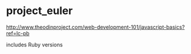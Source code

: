 # project_euler
http://www.theodinproject.com/web-development-101/javascript-basics?ref=lc-pb

includes Ruby versions
